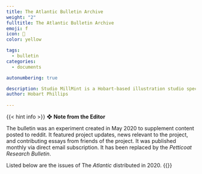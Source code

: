 ```yaml
---
title: The Atlantic Bulletin Archive
weight: "2"
fulltitle: The Atlantic Bulletin Archive
emoji: f
icon: 🌼
color: yellow

tags: 
  - bulletin
categories:
  - documents

autonumbering: true

description: Studio MillMint is a Hobart-based illustration studio specialising in utopian fiction.
author: Hobart Phillips
 
---
```

{{< hint info >}}
**❖ Note from the Editor**

The bulletin was an experiment created in May 2020 to supplement content posted to reddit. It featured project updates, news relevant to the project, and contributing essays from friends of the project. It was published monthly via direct email subscription. It has been replaced by the *Petticoat Research Bulletin*.

Listed below are the issues of The *Atlantic* distributed in 2020.
{{</hint>}}
